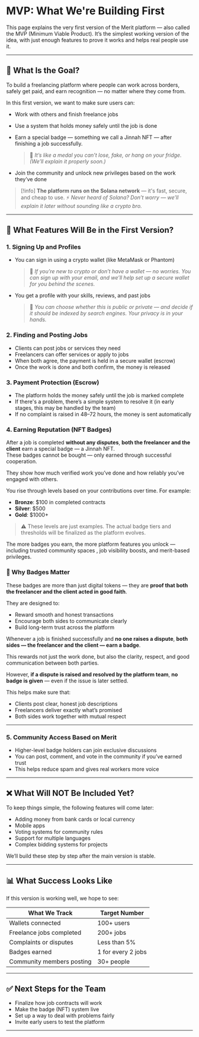 # MVP: What We're Building First

This page explains the very first version of the Merit platform — also called the MVP (Minimum Viable Product). It’s the simplest working version of the idea, with just enough features to prove it works and helps real people use it.

---

## 🎯 What Is the Goal?

To build a freelancing platform where people can work across borders, safely get paid, and earn recognition — no matter where they come from.

In this first version, we want to make sure users can:

- Work with others and finish freelance jobs
- Use a system that holds money safely until the job is done
- Earn a special badge — something we call a Jinnah NFT — after finishing a job successfully.  
  > 🥇 _It’s like a medal you can’t lose, fake, or hang on your fridge. (We’ll explain it properly soon.)_

- Join the community and unlock new privileges based on the work they’ve done

> [!info]
**The platform runs on the Solana network** — it's fast, secure, and cheap to use.
> ⚡ _Never heard of Solana? Don’t worry — we’ll explain it later without sounding like a crypto bro._

---

## 🧱 What Features Will Be in the First Version?

### 1. Signing Up and Profiles

- You can sign in using a crypto wallet (like MetaMask or Phantom)  
  > 🧠 _If you’re new to crypto or don’t have a wallet — no worries. You can sign up with your email, and we’ll help set up a secure wallet for you behind the scenes._

- You get a profile with your skills, reviews, and past jobs  
  > 🔐 _You can choose whether this is public or private — and decide if it should be indexed by search engines. Your privacy is in your hands._

### 2. Finding and Posting Jobs

- Clients can post jobs or services they need
- Freelancers can offer services or apply to jobs
- When both agree, the payment is held in a secure wallet (escrow)
- Once the work is done and both confirm, the money is released

### 3. Payment Protection (Escrow)

- The platform holds the money safely until the job is marked complete
- If there's a problem, there’s a simple system to resolve it (in early stages, this may be handled by the team)
- If no complaint is raised in 48–72 hours, the money is sent automatically

### 4. Earning Reputation (NFT Badges)

After a job is completed **without any disputes**, **both the freelancer and the client** earn a special badge — a Jinnah NFT.  
These badges cannot be bought — only earned through successful cooperation.

They show how much verified work you’ve done and how reliably you’ve engaged with others.

You rise through levels based on your contributions over time. For example:

- **Bronze**: $100 in completed contracts  
- **Silver**: $500  
- **Gold**: $1000+

> ⚠️ These levels are just examples. The actual badge tiers and thresholds will be finalized as the platform evolves.

The more badges you earn, the more platform features you unlock — including trusted community spaces , job visibility boosts, and merit-based privileges.

### 🏅 Why Badges Matter

These badges are more than just digital tokens — they are **proof that both the freelancer and the client acted in good faith**.

They are designed to:

- Reward smooth and honest transactions
- Encourage both sides to communicate clearly
- Build long-term trust across the platform

Whenever a job is finished successfully and **no one raises a dispute**, **both sides — the freelancer and the client — earn a badge**.

This rewards not just the work done, but also the clarity, respect, and good communication between both parties.

However, **if a dispute is raised and resolved by the platform team**, **no badge is given** — even if the issue is later settled.

This helps make sure that:

- Clients post clear, honest job descriptions
- Freelancers deliver exactly what’s promised
- Both sides work together with mutual respect

---

### 5. Community Access Based on Merit

- Higher-level badge holders can join exclusive discussions
- You can post, comment, and vote in the community if you’ve earned trust
- This helps reduce spam and gives real workers more voice

---

## ❌ What Will NOT Be Included Yet?

To keep things simple, the following features will come later:

- Adding money from bank cards or local currency
- Mobile apps
- Voting systems for community rules
- Support for multiple languages
- Complex bidding systems for projects

We’ll build these step by step after the main version is stable.

---

## 📊 What Success Looks Like

If this version is working well, we hope to see:

| What We Track                | Target Number       |
|-----------------------------|---------------------|
| Wallets connected           | 100+ users          |
| Freelance jobs completed    | 200+ jobs           |
| Complaints or disputes      | Less than 5%        |
| Badges earned               | 1 for every 2 jobs  |
| Community members posting   | 30+ people          |

---

## ✅ Next Steps for the Team

- Finalize how job contracts will work
- Make the badge (NFT) system live
- Set up a way to deal with problems fairly
- Invite early users to test the platform

---
